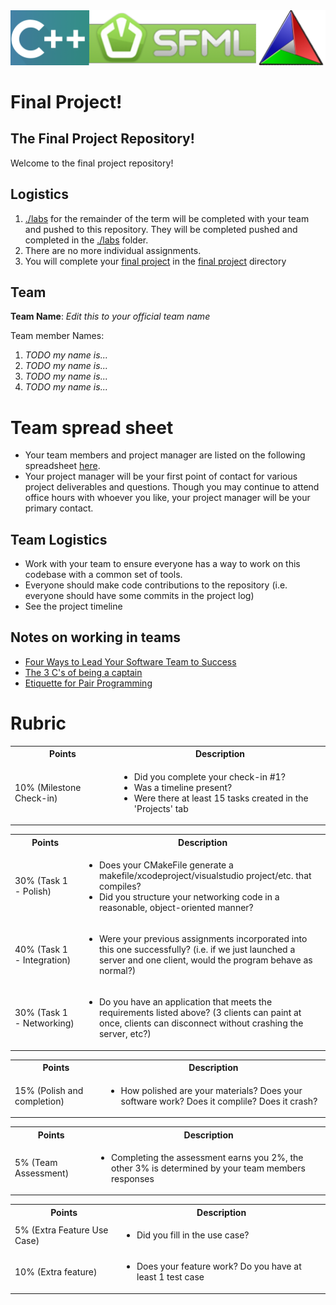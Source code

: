 <img src="./media/banner.png" alt="banner" />

# Final Project!

## The Final Project Repository!

Welcome to the final project repository!  

## Logistics 

1. [./labs](./labs) for the remainder of the term will be completed with your team and pushed to this repository. They will be completed pushed and completed in the [./labs](./labs) folder.
2. There are no more individual assignments.
3. You will complete your [final project](./FinalProject) in the [final project](./FinalProject) directory

## Team

**Team Name**: *Edit this to your official team name*

Team member Names:

1. *TODO my name is...*
2. *TODO my name is...*
3. *TODO my name is...*
4. *TODO my name is...*

# Team spread sheet 

- Your team members and project manager are listed on the following spreadsheet [here](https://docs.google.com/spreadsheets/d/1-JJy7BlyRtS5MjpYJOXL239rRSrDC3bUbpqqC3azrZI/edit?usp=sharing). 
- Your project manager will be your first point of contact for various project deliverables and questions. Though you may continue to attend office hours with whoever you like, your project manager will be your primary contact.

## Team Logistics

- Work with your team to ensure everyone has a way to work on this codebase with a common set of tools.
- Everyone should make code contributions to the repository (i.e. everyone should have some commits in the project log)
- See the project timeline

## Notes on working in teams

* [Four Ways to Lead Your Software Team to Success](https://hackernoon.com/four-ways-to-lead-software-team-to-success-43fa156719b4)
* [The 3 C's of being a captain](https://appliedsportpsych.org/resources/resources-for-athletes/the-3-c-s-of-being-a-captain/)
* [Etiquette for Pair Programming](https://dzone.com/articles/etiquette-for-pair-programming)

# Rubric
 
 
  <table>
  <tbody>
    <tr>
      <th>Points</th>
      <th align="center">Description</th>
    </tr>
    <tr>	  
      <td>10% (Milestone Check-in)</td>
	<td align="left"><ul><li>Did you complete your check-in #1?</li><li>Was a timeline present?</li><li>Were there at least 15 tasks created in the 'Projects' tab</li></ul></td>
     </tr>
  </tbody>
</table>

  <table>
  <tbody>
    <tr>
      <th>Points</th>
      <th align="center">Description</th>
    </tr>
    <tr>	  
      <td>30% (Task 1 - Polish)</td>
	<td align="left"><ul><li>Does your CMakeFile generate a makefile/xcodeproject/visualstudio project/etc. that compiles?</li><li>Did you structure your networking code in a reasonable, object-oriented manner?</li></ul></td>
     </tr>
     <tr>
	<td>40% (Task 1 - Integration)</td>
	<td align="left"><ul><li>Were your previous assignments incorporated into this one successfully? (i.e. if we just launched a server and one client, would the program behave as normal?)</li></ul></td>
    </tr>	     
      <td>30% (Task 1 - Networking)</td>
	<td align="left"><ul><li>Do you have an application that meets the requirements listed above? (3 clients can paint at once, clients can disconnect without crashing the server, etc?)</li></ul></td> 
    </tr>
  </tbody>
</table>


<table>
  <tbody>
    <tr>
      <th>Points</th>
      <th align="center">Description</th>
    </tr>
     <tr>
	<td>15% (Polish and completion)</td>
	<td align="left"><ul><li>How polished are your materials? Does your software work? Does it complile? Does it crash?</li></ul></td>
    </tr>	     
  </tbody>
</table>  

<table>
  <tbody>
    <tr>
      <th>Points</th>
      <th align="center">Description</th>
    </tr>
     <tr>
	<td>5% (Team Assessment)</td>
	<td align="left"><ul><li>Completing the assessment earns you 2%, the other 3% is determined by your team members responses</li></ul></td>
    </tr>	     
  </tbody>
</table>  

  <table>
  <tbody>
    <tr>
      <th>Points</th>
      <th align="center">Description</th>
    </tr>
     <tr>
	<td>5% (Extra Feature Use Case)</td>
	<td align="left"><ul><li>Did you fill in the use case?</li></ul></td>
    </tr>	     
      <td>10% (Extra feature)</td>
	<td align="left"><ul><li>Does your feature work? Do you have at least 1 test case</li></ul></td> 
    </tr>
  </tbody>
</table>


